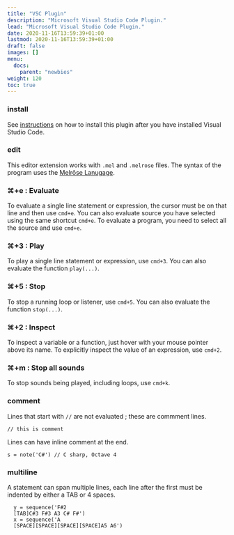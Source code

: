 ```yaml
---
title: "VSC Plugin"
description: "Microsoft Visual Studio Code Plugin."
lead: "Microsoft Visual Studio Code Plugin."
date: 2020-11-16T13:59:39+01:00
lastmod: 2020-11-16T13:59:39+01:00
draft: false
images: []
menu:
  docs:
    parent: "newbies"
weight: 120
toc: true
---
```


### install

See [instructions](/docs/newbies/install/) on how to install this plugin after you have installed Visual Studio Code.

### edit

This editor extension works with `.mel` and `.melrose` files.
The syntax of the program uses the [Melrōse Lanugage](/docs/reference/dsl/).

### ⌘+e : Evaluate

To evaluate a single line statement or expression, the cursor must be on that line and then use `cmd+e`.
You can also evaluate source you have selected using the same shortcut `cmd+e`.
To evaluate a program, you need to select all the source and use `cmd+e`.

### ⌘+3 : Play

To play a single line statement or expression, use `cmd+3`.
You can also evaluate the function `play(...)`.

### ⌘+5 : Stop

To stop a running loop or listener, use `cmd+5`.
You can also evaluate the function `stop(...)`.

### ⌘+2 : Inspect

To inspect a variable or a function, just hover with your mouse pointer above its name.
To explicitly inspect the value of an expression, use `cmd+2`.

### ⌘+m : Stop all sounds

To stop sounds being played, including loops, use `cmd+k`.

### comment

Lines that start with `//` are not evaluated ; these are commment lines.

	// this is comment

Lines can have inline comment at the end.

	s = note('C#') // C sharp, Octave 4

### multiline

A statement can span multiple lines, each line after the first must be indented by either a TAB or 4 spaces.

	  y = sequence('F#2 
	  [TAB]C#3 F#3 A3 C# F#')
	  x = sequence('A 
	  [SPACE][SPACE][SPACE][SPACE]A5 A6')